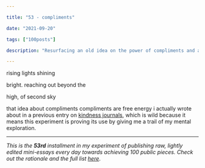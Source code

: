 ```yaml
---

title: "53 - compliments"

date: "2021-09-20"

tags: ["100posts"]

description: "Resurfacing an old idea on the power of compliments and a poem on second sky"

---
```


rising lights shining

bright. reaching out beyond the

high, of second sky

  

that idea about compliments compliments are free energy i actually wrote about in a previous entry on [kindness journals](spencerchang.substack.com/p/kindness-journal-mini-43100), which is wild because it means this experiment is proving its use by giving me a trail of my mental exploration.

---

*This is the **53rd** installment in my experiment of publishing raw, lightly edited mini-essays every day towards achieving 100 public pieces. Check out the rationale and the full list [here](https://www.spencerchang.me/experiments/100posts/)*.
